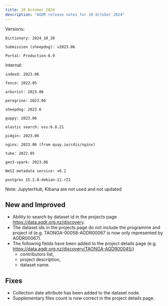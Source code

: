 ```yaml
---
title: 10 October 2024
description: "AGDR release notes for 10 October 2024"
---
```


Versions:

`Dictionary: 2024_10_28`

`Submission (sheepdog): v2023.06`

`Portal: Production-6.9`

Internal:

`indexd: 2023.06`

`fence: 2022.05`

`arborist: 2023.06`

`peregrine: 2023.06`

`sheepdog: 2023.6`

`guppy: 2023.06`

`elastic search: oss:6.8.21`

`pidgin: 2023.06`

`nginx: 2023.06 (from quay.io/cdis/nginx)`

`tube: 2022.05`

`gen3-spark: 2023.06`

`NeSI metadata service: v6.2`

`postgres 15.2.0-debian-11-r21`

Note: JupyterHub, Kibana are not used and not updated

## New and Improved

- Ability to search by dataset id in the projects page https://data.agdr.org.nz/discovery.  
- The dataset ids in the projects page do not include the programme and project id (e.g. TAONGA-00058-AGDR00067 is now only represented by AGDR00067).  
- The following fields have been added to the project details page (e.g. https://data.agdr.org.nz/discovery/TAONGA-AGDR00045/)  
    - contributors list,  
    - project description,  
    - dataset name.  

## Fixes

- Collection date attribute has been added to the dataset node.  
- Supplementary files count is now correct in the project details page.  
